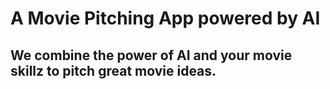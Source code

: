 # A Movie Pitching App powered by AI

## We combine the power of AI and your movie skillz to pitch great movie ideas. 
